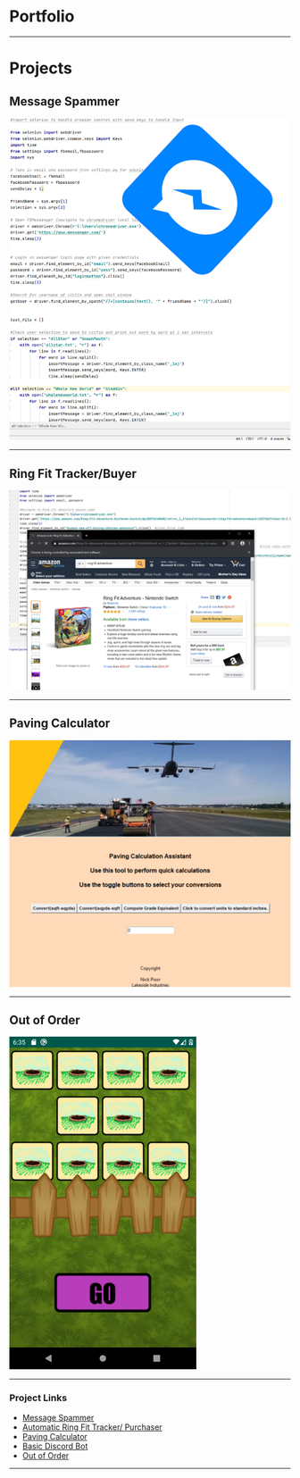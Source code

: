 # Portfolio

---

# Projects

## Message Spammer


<img src="images/messagespam.png?raw=true"/>

---


## Ring Fit Tracker/Buyer


<img src="images/ringfit.png?raw=true"/>

---


## Paving Calculator


<img src="images/paving.png?raw=true"/>

---
## Out of Order


<img src="images/outoforder.png?raw=true"/>


---


### Project Links

- [Message Spammer](https://github.com/NPisor/messagespammer)
- [Automatic Ring Fit Tracker/ Purchaser](https://github.com/NPisor/ringfitauto)
- [Paving Calculator](https://github.com/NPisor/PavingCalculator)
- [Basic Discord Bot](https://github.com/NPisor/discordbot)
- [Out of Order](https://github.com/NPisor/OutOfOrder)

---




